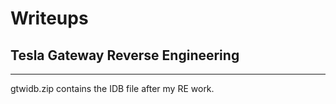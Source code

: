 # Writeups 
## Tesla Gateway Reverse Engineering 
-----------  
gtwidb.zip contains the IDB file after my RE work. 
